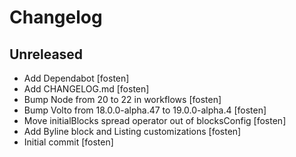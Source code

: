 # Changelog

<!-- You should *NOT* be adding new change log entries to this file.
     You should create a file in the news directory instead.
     For helpful instructions, please see:
     https://6.docs.plone.org/volto/developer-guidelines/contributing.html#create-a-pull-request
-->

<!-- towncrier release notes start -->

## Unreleased

- Add Dependabot [fosten]
- Add CHANGELOG.md [fosten]
- Bump Node from 20 to 22 in workflows [fosten]
- Bump Volto from 18.0.0-alpha.47 to 19.0.0-alpha.4 [fosten]
- Move initialBlocks spread operator out of blocksConfig [fosten]
- Add Byline block and Listing customizations [fosten]
- Initial commit [fosten]